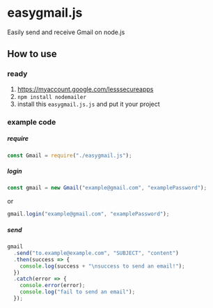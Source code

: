 # easygmail.js
Easily send and receive Gmail on node.js

## How to use
### ready
1. https://myaccount.google.com/lesssecureapps
1. `npm install nodemailer`
1. install this `easygmail.js.js` and put it your project
### example code
##### require
```js
const Gmail = require("./easygmail.js");
```
##### login
```js
const gmail = new Gmail("example@gmail.com", "examplePassword");
```
or
```js
gmail.login("example@gmail.com", "examplePassword");
```
##### send
```js
gmail
  .send("to.example@example.com", "SUBJECT", "content")
  .then(success => {
    console.log(success + "\nsuccess to send an email!");
  })
  .catch(error => {
    console.error(error);
    console.log("fail to send an email");
  });
```
